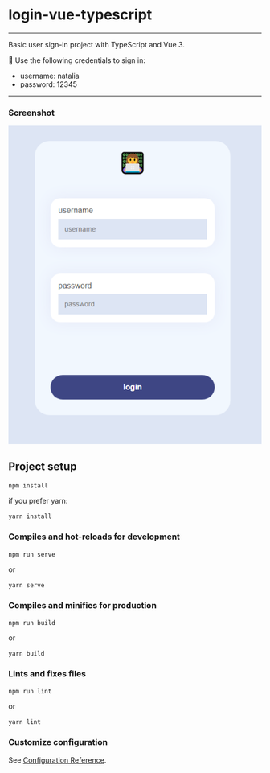 # login-vue-typescript

***
Basic user sign-in project with TypeScript and Vue 3.

 🔑 Use the following credentials to sign in: 

  * username: natalia
  * password: 12345

***
### Screenshot
![Screenshot](screenshot.png)


## Project setup
```
npm install
```
if you prefer yarn:
```
yarn install
```

### Compiles and hot-reloads for development
```
npm run serve
```
or 
```
yarn serve
```

### Compiles and minifies for production
```
npm run build
```
or 
```
yarn build
```

### Lints and fixes files
```
npm run lint
```
or
```
yarn lint
```

### Customize configuration
See [Configuration Reference](https://cli.vuejs.org/config/).

